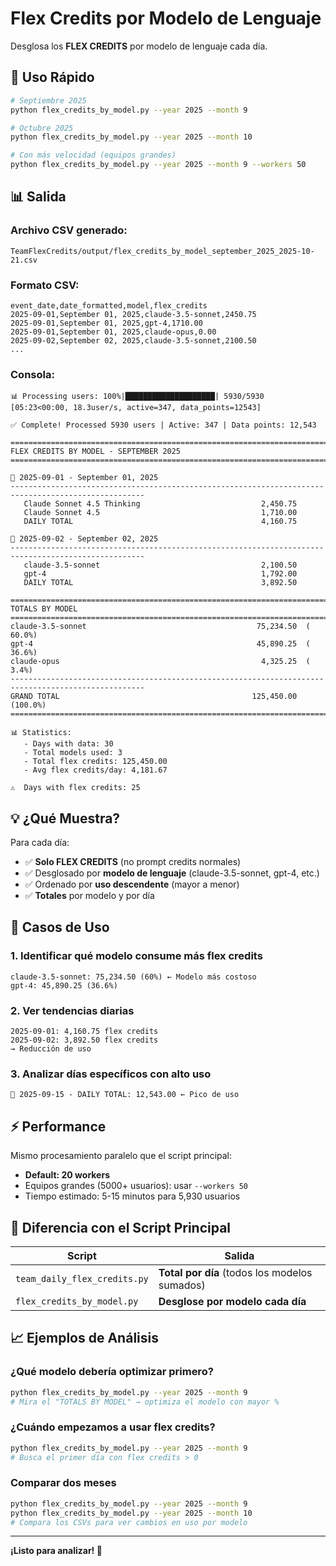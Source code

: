 # Flex Credits por Modelo de Lenguaje

Desglosa los **FLEX CREDITS** por modelo de lenguaje cada día.

## 🚀 Uso Rápido

```bash
# Septiembre 2025
python flex_credits_by_model.py --year 2025 --month 9

# Octubre 2025
python flex_credits_by_model.py --year 2025 --month 10

# Con más velocidad (equipos grandes)
python flex_credits_by_model.py --year 2025 --month 9 --workers 50
```

## 📊 Salida

### Archivo CSV generado:
```
TeamFlexCredits/output/flex_credits_by_model_september_2025_2025-10-21.csv
```

### Formato CSV:
```csv
event_date,date_formatted,model,flex_credits
2025-09-01,September 01, 2025,claude-3.5-sonnet,2450.75
2025-09-01,September 01, 2025,gpt-4,1710.00
2025-09-01,September 01, 2025,claude-opus,0.00
2025-09-02,September 02, 2025,claude-3.5-sonnet,2100.50
...
```

### Consola:
```
📊 Processing users: 100%|████████████████████| 5930/5930 [05:23<00:00, 18.3user/s, active=347, data_points=12543]

✅ Complete! Processed 5930 users | Active: 347 | Data points: 12,543

====================================================================================================
FLEX CREDITS BY MODEL - SEPTEMBER 2025
====================================================================================================

📅 2025-09-01 - September 01, 2025
----------------------------------------------------------------------------------------------------
   Claude Sonnet 4.5 Thinking                           2,450.75
   Claude Sonnet 4.5                                    1,710.00
   DAILY TOTAL                                          4,160.75

📅 2025-09-02 - September 02, 2025
----------------------------------------------------------------------------------------------------
   claude-3.5-sonnet                                    2,100.50
   gpt-4                                                1,792.00
   DAILY TOTAL                                          3,892.50

====================================================================================================
TOTALS BY MODEL
====================================================================================================
claude-3.5-sonnet                                      75,234.50  ( 60.0%)
gpt-4                                                  45,890.25  ( 36.6%)
claude-opus                                             4,325.25  (  3.4%)
----------------------------------------------------------------------------------------------------
GRAND TOTAL                                           125,450.00  (100.0%)
====================================================================================================

📊 Statistics:
   - Days with data: 30
   - Total models used: 3
   - Total flex credits: 125,450.00
   - Avg flex credits/day: 4,181.67

⚠️  Days with flex credits: 25
```

## 💡 ¿Qué Muestra?

Para cada día:
- ✅ **Solo FLEX CREDITS** (no prompt credits normales)
- ✅ Desglosado por **modelo de lenguaje** (claude-3.5-sonnet, gpt-4, etc.)
- ✅ Ordenado por **uso descendente** (mayor a menor)
- ✅ **Totales** por modelo y por día

## 🎯 Casos de Uso

### 1. Identificar qué modelo consume más flex credits
```
claude-3.5-sonnet: 75,234.50 (60%) ← Modelo más costoso
gpt-4: 45,890.25 (36.6%)
```

### 2. Ver tendencias diarias
```
2025-09-01: 4,160.75 flex credits
2025-09-02: 3,892.50 flex credits
→ Reducción de uso
```

### 3. Analizar días específicos con alto uso
```
📅 2025-09-15 - DAILY TOTAL: 12,543.00 ← Pico de uso
```

## ⚡ Performance

Mismo procesamiento paralelo que el script principal:
- **Default: 20 workers**
- Equipos grandes (5000+ usuarios): usar `--workers 50`
- Tiempo estimado: 5-15 minutos para 5,930 usuarios

## 🔧 Diferencia con el Script Principal

| Script | Salida |
|--------|--------|
| `team_daily_flex_credits.py` | **Total por día** (todos los modelos sumados) |
| `flex_credits_by_model.py` | **Desglose por modelo cada día** |

## 📈 Ejemplos de Análisis

### ¿Qué modelo debería optimizar primero?
```bash
python flex_credits_by_model.py --year 2025 --month 9
# Mira el "TOTALS BY MODEL" → optimiza el modelo con mayor %
```

### ¿Cuándo empezamos a usar flex credits?
```bash
python flex_credits_by_model.py --year 2025 --month 9
# Busca el primer día con flex credits > 0
```

### Comparar dos meses
```bash
python flex_credits_by_model.py --year 2025 --month 9
python flex_credits_by_model.py --year 2025 --month 10
# Compara los CSVs para ver cambios en uso por modelo
```

---

**¡Listo para analizar! 🎯**
